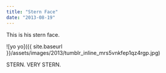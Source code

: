 ```yaml
---
title: "Stern Face"
date: "2013-08-19"
---
```


This is his stern face.

![yo yo]({{ site.baseurl }}/assets/images/2013/tumblr_inline_mrs5vnkfep1qz4rgp.jpg)

STERN. VERY STERN.
